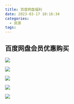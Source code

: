 ```yaml
---
title: 百度网盘福利
date: 2023-03-17 10:16:34
categories:
  - 资源
tags:
---
```


## 百度网盘会员优惠购买

![](https://imgs.boringhex.top/blog/123456789.jpg)

![](https://imgs.boringhex.top/blog/223456789.jpg)

![](https://imgs.boringhex.top/blog/323456789.jpg)

![](https://imgs.boringhex.top/blog/202303171043655.jpg)

![](https://imgs.boringhex.top/blog/202303171043855.jpg)
